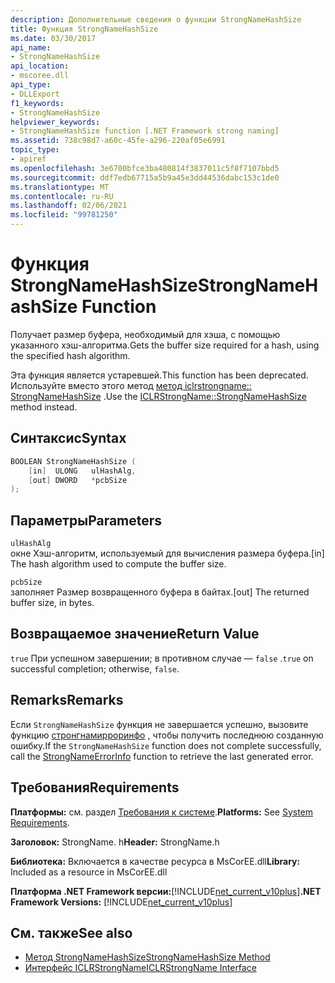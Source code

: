```yaml
---
description: Дополнительные сведения о функции StrongNameHashSize
title: Функция StrongNameHashSize
ms.date: 03/30/2017
api_name:
- StrongNameHashSize
api_location:
- mscoree.dll
api_type:
- DLLExport
f1_keywords:
- StrongNameHashSize
helpviewer_keywords:
- StrongNameHashSize function [.NET Framework strong naming]
ms.assetid: 738c98d7-a60c-45fe-a296-220af05e6991
topic_type:
- apiref
ms.openlocfilehash: 3e6700bfce3ba480814f3837011c5f8f7107bbd5
ms.sourcegitcommit: ddf7edb67715a5b9a45e3dd44536dabc153c1de0
ms.translationtype: MT
ms.contentlocale: ru-RU
ms.lasthandoff: 02/06/2021
ms.locfileid: "99781250"
---
```

# <a name="strongnamehashsize-function"></a><span data-ttu-id="f5836-103">Функция StrongNameHashSize</span><span class="sxs-lookup"><span data-stu-id="f5836-103">StrongNameHashSize Function</span></span>

<span data-ttu-id="f5836-104">Получает размер буфера, необходимый для хэша, с помощью указанного хэш-алгоритма.</span><span class="sxs-lookup"><span data-stu-id="f5836-104">Gets the buffer size required for a hash, using the specified hash algorithm.</span></span>  
  
 <span data-ttu-id="f5836-105">Эта функция является устаревшей.</span><span class="sxs-lookup"><span data-stu-id="f5836-105">This function has been deprecated.</span></span> <span data-ttu-id="f5836-106">Используйте вместо этого метод [метод iclrstrongname:: StrongNameHashSize](../hosting/iclrstrongname-strongnamehashsize-method.md) .</span><span class="sxs-lookup"><span data-stu-id="f5836-106">Use the [ICLRStrongName::StrongNameHashSize](../hosting/iclrstrongname-strongnamehashsize-method.md) method instead.</span></span>  
  
## <a name="syntax"></a><span data-ttu-id="f5836-107">Синтаксис</span><span class="sxs-lookup"><span data-stu-id="f5836-107">Syntax</span></span>  
  
```cpp  
BOOLEAN StrongNameHashSize (  
    [in]  ULONG   ulHashAlg,  
    [out] DWORD   *pcbSize  
);  
```  
  
## <a name="parameters"></a><span data-ttu-id="f5836-108">Параметры</span><span class="sxs-lookup"><span data-stu-id="f5836-108">Parameters</span></span>  

 `ulHashAlg`  
 <span data-ttu-id="f5836-109">окне Хэш-алгоритм, используемый для вычисления размера буфера.</span><span class="sxs-lookup"><span data-stu-id="f5836-109">[in] The hash algorithm used to compute the buffer size.</span></span>  
  
 `pcbSize`  
 <span data-ttu-id="f5836-110">заполняет Размер возвращенного буфера в байтах.</span><span class="sxs-lookup"><span data-stu-id="f5836-110">[out] The returned buffer size, in bytes.</span></span>  
  
## <a name="return-value"></a><span data-ttu-id="f5836-111">Возвращаемое значение</span><span class="sxs-lookup"><span data-stu-id="f5836-111">Return Value</span></span>  

 <span data-ttu-id="f5836-112">`true` При успешном завершении; в противном случае — `false` .</span><span class="sxs-lookup"><span data-stu-id="f5836-112">`true` on successful completion; otherwise, `false`.</span></span>  
  
## <a name="remarks"></a><span data-ttu-id="f5836-113">Remarks</span><span class="sxs-lookup"><span data-stu-id="f5836-113">Remarks</span></span>  

 <span data-ttu-id="f5836-114">Если `StrongNameHashSize` функция не завершается успешно, вызовите функцию [стронгнамирроринфо](strongnameerrorinfo-function.md) , чтобы получить последнюю созданную ошибку.</span><span class="sxs-lookup"><span data-stu-id="f5836-114">If the `StrongNameHashSize` function does not complete successfully, call the [StrongNameErrorInfo](strongnameerrorinfo-function.md) function to retrieve the last generated error.</span></span>  
  
## <a name="requirements"></a><span data-ttu-id="f5836-115">Требования</span><span class="sxs-lookup"><span data-stu-id="f5836-115">Requirements</span></span>  

 <span data-ttu-id="f5836-116">**Платформы:** см. раздел [Требования к системе](../../get-started/system-requirements.md).</span><span class="sxs-lookup"><span data-stu-id="f5836-116">**Platforms:** See [System Requirements](../../get-started/system-requirements.md).</span></span>  
  
 <span data-ttu-id="f5836-117">**Заголовок:** StrongName. h</span><span class="sxs-lookup"><span data-stu-id="f5836-117">**Header:** StrongName.h</span></span>  
  
 <span data-ttu-id="f5836-118">**Библиотека:** Включается в качестве ресурса в MsCorEE.dll</span><span class="sxs-lookup"><span data-stu-id="f5836-118">**Library:** Included as a resource in MsCorEE.dll</span></span>  
  
 <span data-ttu-id="f5836-119">**Платформа .NET Framework версии:**[!INCLUDE[net_current_v10plus](../../../../includes/net-current-v10plus-md.md)]</span><span class="sxs-lookup"><span data-stu-id="f5836-119">**.NET Framework Versions:** [!INCLUDE[net_current_v10plus](../../../../includes/net-current-v10plus-md.md)]</span></span>  
  
## <a name="see-also"></a><span data-ttu-id="f5836-120">См. также</span><span class="sxs-lookup"><span data-stu-id="f5836-120">See also</span></span>

- [<span data-ttu-id="f5836-121">Метод StrongNameHashSize</span><span class="sxs-lookup"><span data-stu-id="f5836-121">StrongNameHashSize Method</span></span>](../hosting/iclrstrongname-strongnamehashsize-method.md)
- [<span data-ttu-id="f5836-122">Интерфейс ICLRStrongName</span><span class="sxs-lookup"><span data-stu-id="f5836-122">ICLRStrongName Interface</span></span>](../hosting/iclrstrongname-interface.md)

